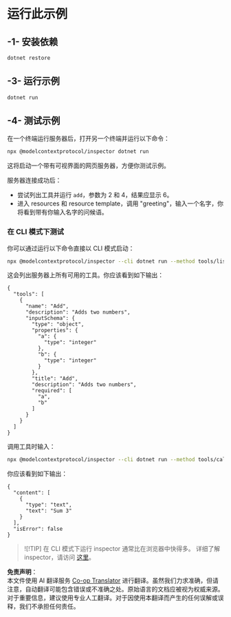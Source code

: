 <!--
CO_OP_TRANSLATOR_METADATA:
{
  "original_hash": "07863f50601f395c3bdfce30f555f11a",
  "translation_date": "2025-07-13T17:47:21+00:00",
  "source_file": "03-GettingStarted/01-first-server/solution/dotnet/README.md",
  "language_code": "zh"
}
-->
# 运行此示例

## -1- 安装依赖

```bash
dotnet restore
```

## -3- 运行示例

```bash
dotnet run
```

## -4- 测试示例

在一个终端运行服务器后，打开另一个终端并运行以下命令：

```bash
npx @modelcontextprotocol/inspector dotnet run
```

这将启动一个带有可视界面的网页服务器，方便你测试示例。

服务器连接成功后：

- 尝试列出工具并运行 `add`，参数为 2 和 4，结果应显示 6。
- 进入 resources 和 resource template，调用 "greeting"，输入一个名字，你将看到带有你输入名字的问候语。

### 在 CLI 模式下测试

你可以通过运行以下命令直接以 CLI 模式启动：

```bash
npx @modelcontextprotocol/inspector --cli dotnet run --method tools/list
```

这会列出服务器上所有可用的工具。你应该看到如下输出：

```text
{
  "tools": [
    {
      "name": "Add",
      "description": "Adds two numbers",
      "inputSchema": {
        "type": "object",
        "properties": {
          "a": {
            "type": "integer"
          },
          "b": {
            "type": "integer"
          }
        },
        "title": "Add",
        "description": "Adds two numbers",
        "required": [
          "a",
          "b"
        ]
      }
    }
  ]
}
```

调用工具时输入：

```bash
npx @modelcontextprotocol/inspector --cli dotnet run --method tools/call --tool-name Add --tool-arg a=1 --tool-arg b=2
```

你应该看到如下输出：

```text
{
  "content": [
    {
      "type": "text",
      "text": "Sum 3"
    }
  ],
  "isError": false
}
```

> ![!TIP]
> 在 CLI 模式下运行 inspector 通常比在浏览器中快得多。
> 详细了解 inspector，请访问 [这里](https://github.com/modelcontextprotocol/inspector)。

**免责声明**：  
本文件使用 AI 翻译服务 [Co-op Translator](https://github.com/Azure/co-op-translator) 进行翻译。虽然我们力求准确，但请注意，自动翻译可能包含错误或不准确之处。原始语言的文档应被视为权威来源。对于重要信息，建议使用专业人工翻译。对于因使用本翻译而产生的任何误解或误释，我们不承担任何责任。